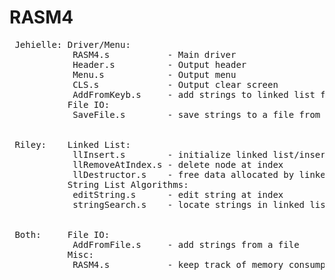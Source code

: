 # RASM4

<pre>
 Jehielle: Driver/Menu:
            RASM4.s           - Main driver
            Header.s          - Output header
            Menu.s            - Output menu
            CLS.s             - Output clear screen
            AddFromKeyb.s     - add strings to linked list from keyboard
           File IO:
            SaveFile.s        - save strings to a file from linked list
 
 
 Riley:    Linked List:
            llInsert.s        - initialize linked list/insert node
            llRemoveAtIndex.s - delete node at index
            llDestructor.s    - free data allocated by linked list
           String List Algorithms:
            editString.s      - edit string at index
            stringSearch.s    - locate strings in linked list
		 
 
 Both:     File IO:
            AddFromFile.s     - add strings from a file
           Misc:
            RASM4.s           - keep track of memory consumption in driver
 </pre>
